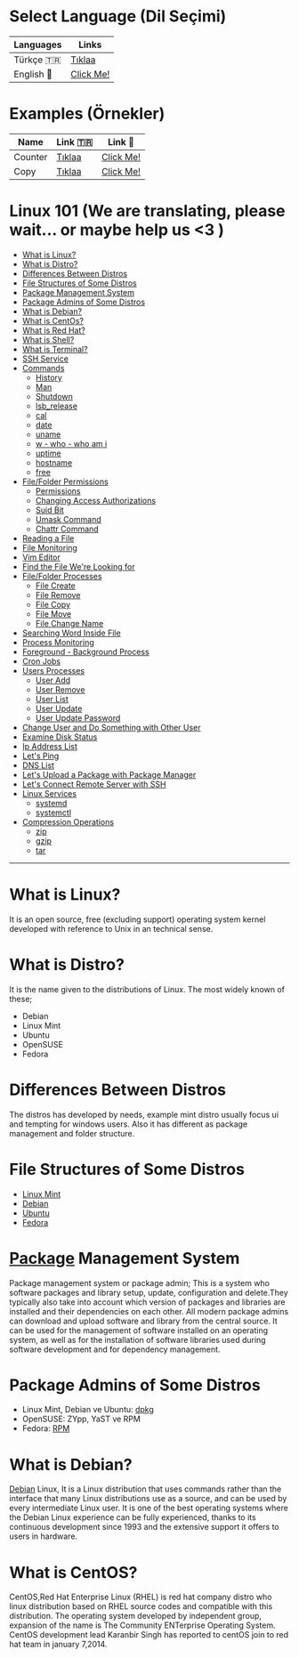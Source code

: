 #  Select Language (Dil Seçimi)

|Languages   | Links  | 
| ------------ | ------------ |
| Türkçe  :tr: | [Tıklaa](https://github.com/buraksecer/linux-101 "Tıklaa")  |
| English :england:|  [Click Me!](https://github.com/buraksecer/linux-101/tree/master/language/eng "Click Me! ")|

# Examples (Örnekler)

| Name    | Link  :tr: | Link :england:|
|---------| ------------ | ------------ | 
| Counter | [Tıklaa](https://github.com/buraksecer/linux-101/tree/master/shell-scripts/tr/counter "Tıklaa")  | [Click Me!](https://github.com/buraksecer/linux-101/tree/master/shell-scripts/eng/counter "Click Me!") |
| Copy    | [Tıklaa](https://github.com/buraksecer/linux-101/tree/master/shell-scripts/tr/copy "Tıklaa")  | [Click Me!](https://github.com/buraksecer/linux-101/tree/master/shell-scripts/eng/copy "Click Me!") |

# Linux 101 (We are translating, please wait... or maybe help us <3 )

* [What is Linux?](#what-is-linux)
* [What is Distro?](#what-is-distro)
* [Differences Between Distros](#differences-between-distros)
* [File Structures of Some Distros](#file-structures-of-some-distros)
* [Package Management System](#package-management-system)
* [Package Admins of Some Distros](#package-admins-of-some-distros)
* [What is Debian?](#what-is-debian)
* [What is CentOs?](#what-is-centos)
* [What is Red Hat?](#)
* [What is Shell?](#)
* [What is Terminal?](#)
* [SSH Service](#)
* [Commands](#)
  * [History](#)
  * [Man](#)
  * [Shutdown](#)
  * [lsb_release](#lsb_release)
  * [cal](#cal)
  * [date](#date)
  * [uname](#uname)
  * [w - who - who am i](#w-who-who-am-i)
  * [uptime](#uptime)
  * [hostname](#hostname)
  * [free](#free)
* [File/Folder Permissions](#)
  * [Permissions](#)
  * [Changing Access Authorizations](#)
  * [Suid Bit](#)
  * [Umask Command](#)
  * [Chattr Command](#)
* [Reading a File](#)
* [File Monitoring](#)
* [Vim Editor](#)
* [Find the File We're Looking for](#)
* [File/Folder Processes](#)
  * [File Create](#)
  * [File Remove](#)
  * [File Copy](#)
  * [File Move](#)
  * [File Change Name](#)
* [Searching Word Inside File](#)
* [Process Monitoring](#)
* [Foreground - Background Process](#)
* [Cron Jobs](#)
* [Users Processes](#)
  * [User Add](#)
  * [User Remove](#)
  * [User List](#)
  * [User Update](#)
  * [User Update Password](#)
* [Change User and Do Something with Other User](#)
* [Examine Disk Status](#)
* [Ip Address List](#)
* [Let's Ping](#)
* [DNS List](#)
* [Let's Upload a Package with Package Manager](#)
* [Let's Connect Remote Server with SSH](#)
* [Linux Services](#)
  * [systemd](#)
  * [systemctl](#)
* [Compression Operations](#)
  * [zip](#zip)
  * [gzip](#gzip)
  * [tar](#tar) 

------------

# What is Linux?

It is an open source, free (excluding support) operating system kernel developed with reference to Unix in an technical sense.

# What is Distro?

It is the name given to the distributions of Linux. The most widely known of these;

- Debian
- Linux Mint
- Ubuntu
- OpenSUSE
- Fedora

# Differences Between Distros

The distros has developed by needs, example mint distro usually focus ui and tempting for windows users. Also it has different as package management and folder structure.

# File Structures of Some Distros

- [Linux Mint](https://community.linuxmint.com/tutorial/view/355 "Linux Mint")
- [Debian](https://www.debian.org/releases/buster/amd64/apcs02.en.html "Debian")
- [Ubuntu](https://help.ubuntu.com/community/LinuxFilesystemTreeOverview "Ubuntu")
- [Fedora](https://fedoraproject.org/wiki/Docs/Drafts/DirectoryStructure "Fedora")

# [Package](https://tr.wikipedia.org/wiki/Paket_y%C3%B6netim_sistemi "Package") Management System

Package management system or package admin; 
This is a system who software packages and library setup, update, 
configuration and delete.They typically also take into account which version of 
packages and libraries are installed and their dependencies on each other.
All modern package admins can download and upload
software and library  from the central source.
It can be used for the management of software installed on an operating system,
as well as for the installation of software libraries used during software 
development and for dependency management.

# Package Admins of Some Distros

- Linux Mint, Debian ve Ubuntu: [dpkg](https://en.wikipedia.org/wiki/Dpkg "dpkg")
- OpenSUSE: ZYpp, YaST ve RPM
- Fedora: [RPM](https://en.wikipedia.org/wiki/RPM_Paket_Y%C3%B6neticisi "RPM")

# What is Debian?

[Debian](https://en.wikipedia.org/wiki/Debian "Debian") Linux,
It is a Linux distribution that uses commands rather than the interface that many 
Linux distributions use as a source, and can be used by every intermediate 
Linux user.
It is one of the best operating systems where the Debian Linux experience can be fully experienced, thanks to
its continuous development since 1993 and the extensive support it offers to users 
in hardware.

# What is CentOS?

CentOS,Red Hat Enterprise Linux (RHEL) is red hat company distro who
linux distribution based on RHEL source codes and compatible with this distribution.
The operating system developed by independent group, expansion of the name is
The Community ENTerprise Operating System.
CentOS development lead Karanbir Singh has reported to
centOS join to red hat team in january 7,2014.


